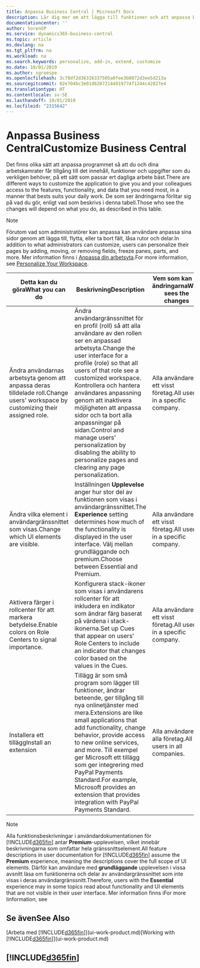 ```yaml
---
title: Anpassa Business Central | Microsoft Docs
description: Lär dig mer om att lägga till funktioner och att anpassa Business Central.
documentationcenter: ''
author: SorenGP
ms.service: dynamics365-business-central
ms.topic: article
ms.devlang: na
ms.tgt_pltfrm: na
ms.workload: na
ms.search.keywords: personalize, add-in, extend, customize
ms.date: 10/01/2019
ms.author: sgroespe
ms.openlocfilehash: 3c70df2d36316337505a0fee3b0872d3ee5d213a
ms.sourcegitcommit: 02e704bc3e01d62072144919774f1244c42827e4
ms.translationtype: HT
ms.contentlocale: sv-SE
ms.lasthandoff: 10/01/2019
ms.locfileid: "2315642"
---
```

# <a name="customize-business-central"></a><span data-ttu-id="394cf-103">Anpassa Business Central</span><span class="sxs-lookup"><span data-stu-id="394cf-103">Customize Business Central</span></span>
<span data-ttu-id="394cf-104">Det finns olika sätt att anpassa programmet så att du och dina arbetskamrater får tillgång till det innehåll, funktioner och uppgifter som du verkligen behöver, på ett sätt som passar ert dagliga arbete bäst.</span><span class="sxs-lookup"><span data-stu-id="394cf-104">There are different ways to customize the application to give you and your colleagues access to the features, functionality, and data that you need most, in a manner that bests suits your daily work.</span></span> <span data-ttu-id="394cf-105">De som ser ändringarna förlitar sig på vad du gör, enligt vad som beskrivs i denna tabell.</span><span class="sxs-lookup"><span data-stu-id="394cf-105">Those who see the changes will depend on what you do, as described in this table.</span></span>

> [!NOTE]
> <span data-ttu-id="394cf-106">Förutom vad som administratörer kan anpassa kan användare anpassa sina sidor genom att lägga till, flytta, eller ta bort fält, låsa rutor och delar.</span><span class="sxs-lookup"><span data-stu-id="394cf-106">In addition to what administrators can customize, users can personalize their pages by adding, moving, or removing fields, freeze panes, parts, and more.</span></span> <span data-ttu-id="394cf-107">Mer information finns i [Anpassa din arbetsyta](ui-personalization-user.md).</span><span class="sxs-lookup"><span data-stu-id="394cf-107">For more information, see [Personalize Your Workspace](ui-personalization-user.md).</span></span>

| <span data-ttu-id="394cf-108">Detta kan du göra</span><span class="sxs-lookup"><span data-stu-id="394cf-108">What you can do</span></span>    |  <span data-ttu-id="394cf-109">Beskrivning</span><span class="sxs-lookup"><span data-stu-id="394cf-109">Description</span></span>  |  <span data-ttu-id="394cf-110">Vem som kan se ändringarna</span><span class="sxs-lookup"><span data-stu-id="394cf-110">Who sees the changes</span></span>  |  <span data-ttu-id="394cf-111">Mer information</span><span class="sxs-lookup"><span data-stu-id="394cf-111">More information</span></span>  |
|-----|---------------|---------|-------|
|<span data-ttu-id="394cf-112">Ändra användarnas arbetsyta genom att anpassa deras tilldelade roll.</span><span class="sxs-lookup"><span data-stu-id="394cf-112">Change users' workspace by customizing their assigned role.</span></span>|<span data-ttu-id="394cf-113">Ändra användargränssnittet för en profil (roll) så att alla användare av den rollen ser en anpassad arbetsyta.</span><span class="sxs-lookup"><span data-stu-id="394cf-113">Change the user interface for a profile (role) so that all users of that role see a customized workspace.</span></span> <span data-ttu-id="394cf-114">Kontrollera och hantera användares anpassning genom att inaktivera möjligheten att anpassa sidor och ta bort alla anpassningar på sidan.</span><span class="sxs-lookup"><span data-stu-id="394cf-114">Control and manage users' personalization by disabling the ability to personalize pages and clearing any page personalization.</span></span>|<span data-ttu-id="394cf-115">Alla användare i ett visst företag.</span><span class="sxs-lookup"><span data-stu-id="394cf-115">All users in a specific company.</span></span>|[<span data-ttu-id="394cf-116">Anpassa sidor för profiler</span><span class="sxs-lookup"><span data-stu-id="394cf-116">Customize Pages for Profiles</span></span>](ui-personalization-manage.md)|
|<span data-ttu-id="394cf-117">Ändra vilka element i användargränssnittet som visas.</span><span class="sxs-lookup"><span data-stu-id="394cf-117">Change which UI elements are visible.</span></span>|<span data-ttu-id="394cf-118">Inställningen **Upplevelse** anger hur stor del av funktionen som visas i användargränssnittet.</span><span class="sxs-lookup"><span data-stu-id="394cf-118">The **Experience** setting determines how much of the functionality is displayed in the user interface.</span></span> <span data-ttu-id="394cf-119">Välj mellan grundläggande och premium.</span><span class="sxs-lookup"><span data-stu-id="394cf-119">Choose between Essential and Premium.</span></span>|<span data-ttu-id="394cf-120">Alla användare i ett visst företag.</span><span class="sxs-lookup"><span data-stu-id="394cf-120">All users in a specific company.</span></span>|[<span data-ttu-id="394cf-121">Ändra vilka funktioner som visas</span><span class="sxs-lookup"><span data-stu-id="394cf-121">Change Which Features are Displayed</span></span>](ui-experiences.md)|
|<span data-ttu-id="394cf-122">Aktivera färger i rollcenter för att markera betydelse.</span><span class="sxs-lookup"><span data-stu-id="394cf-122">Enable colors on Role Centers to signal importance.</span></span>|<span data-ttu-id="394cf-123">Konfigurera stack-ikoner som visas i användarens rollcenter för att inkludera en indikator som ändrar färg baserat på värdena i stack-ikonerna.</span><span class="sxs-lookup"><span data-stu-id="394cf-123">Set up Cues that appear on users' Role Centers to include an indicator that changes color based on the values in the Cues.</span></span>|<span data-ttu-id="394cf-124">Alla användare i ett visst företag.</span><span class="sxs-lookup"><span data-stu-id="394cf-124">All users in a specific company.</span></span>|[<span data-ttu-id="394cf-125">Skapa en färglagd indikator på stack-ikoner</span><span class="sxs-lookup"><span data-stu-id="394cf-125">Set Up a Colored Indicator on Cues</span></span>](admin-how-set-up-colored-indicator-on-cues.md)|
|<span data-ttu-id="394cf-126">Installera ett tillägg</span><span class="sxs-lookup"><span data-stu-id="394cf-126">Install an extension</span></span>|<span data-ttu-id="394cf-127">Tillägg är som små program som lägger till funktioner, ändrar beteende, ger tillgång till nya onlinetjänster med mera.</span><span class="sxs-lookup"><span data-stu-id="394cf-127">Extensions are like small applications that add functionality, change behavior, provide access to new online services, and more.</span></span> <span data-ttu-id="394cf-128">Till exempel ger Microsoft ett tillägg som ger integrering med PayPal Payments Standard.</span><span class="sxs-lookup"><span data-stu-id="394cf-128">For example, Microsoft provides an extension that provides integration with PayPal Payments Standard.</span></span>|<span data-ttu-id="394cf-129">Alla användare i alla företag.</span><span class="sxs-lookup"><span data-stu-id="394cf-129">All users in all companies.</span></span>|[<span data-ttu-id="394cf-130">Anpassa med tillägg</span><span class="sxs-lookup"><span data-stu-id="394cf-130">Customizing Using Extensions</span></span>](ui-extensions.md)|
> [!NOTE]
> <span data-ttu-id="394cf-131">Alla funktionsbeskrivningar i användardokumentationen för [!INCLUDE[d365fin](includes/d365fin_md.md)] antar **Premium**-upplevelsen, vilket innebär beskrivningarna som omfattar hela gränssnittselement.</span><span class="sxs-lookup"><span data-stu-id="394cf-131">All feature descriptions in user documentation for [!INCLUDE[d365fin](includes/d365fin_md.md)] assume the **Premium** experience, meaning the descriptions cover the full scope of UI elements.</span></span> <span data-ttu-id="394cf-132">Därför kan användare med **grundläggande** upplevelsen i vissa avsnitt läsa om funktionerna och delar av användargränssnittet som inte visas i deras användargränssnitt.</span><span class="sxs-lookup"><span data-stu-id="394cf-132">Therefore, users with the **Essential** experience may in some topics read about functionality and UI elements that are not visible in their user interface.</span></span> <span data-ttu-id="394cf-133">Mer information finns i</span><span class="sxs-lookup"><span data-stu-id="394cf-133">For more linformation, see</span></span>

## <a name="see-also"></a><span data-ttu-id="394cf-134">Se även</span><span class="sxs-lookup"><span data-stu-id="394cf-134">See Also</span></span>
<span data-ttu-id="394cf-135">[Arbeta med [!INCLUDE[d365fin](includes/d365fin_md.md)]](ui-work-product.md)</span><span class="sxs-lookup"><span data-stu-id="394cf-135">[Working with [!INCLUDE[d365fin](includes/d365fin_md.md)]](ui-work-product.md)</span></span>  

## [!INCLUDE[d365fin](includes/free_trial_md.md)]  
